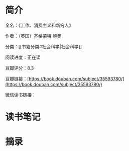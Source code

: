 # 简介

全名：《工作、消费主义和新穷人》

作者：（英国）齐格蒙特·鲍曼

分类：[[书籍分类#社会科学|社会科学]]

阅读进度：正在读

豆瓣评分：8.3

豆瓣链接：[https://book.douban.com/subject/35593780/](https://book.douban.com/subject/35593780/)

微信读书链接：

# 读书笔记



# 摘录



